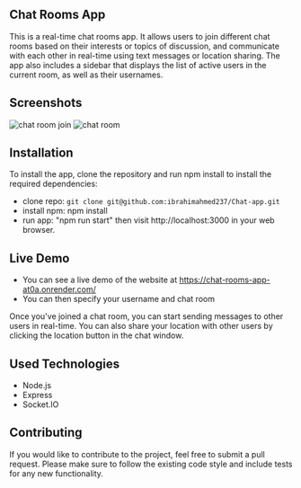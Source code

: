 
## Chat Rooms App

This is a real-time chat rooms app. It allows users to join different chat rooms based on their interests or topics of discussion, and communicate with each other in real-time using text messages or location sharing. The app also includes a sidebar that displays the list of active users in the current room, as well as their usernames.
## Screenshots
![chat room join](https://github.com/ibrahimahmed237/Chat-app/assets/74437946/2f226e60-df59-4ac8-ac03-9ac00e9f8e6d)
![chat room ](https://github.com/ibrahimahmed237/Chat-app/assets/74437946/3f293558-5773-4fd7-a808-7968ea5aca9e)

## Installation

To install the app, clone the repository and run npm install to install the required dependencies:

- clone repo:
`git clone git@github.com:ibrahimahmed237/Chat-app.git`
- install npm:
npm install
- run app: "npm run start" then visit http://localhost:3000 in your web browser. 
## Live Demo
- You can see a live demo of the website at https://chat-rooms-app-at0a.onrender.com/ 
- You can then specify your username and chat room

Once you've joined a chat room, you can start sending messages to other users in real-time. You can also share your location with other users by clicking the location button in the chat window.
## Used Technologies

- Node.js
- Express 
- Socket.IO 
## Contributing

If you would like to contribute to the project, feel free to submit a pull request. Please make sure to follow the existing code style and include tests for any new functionality.
